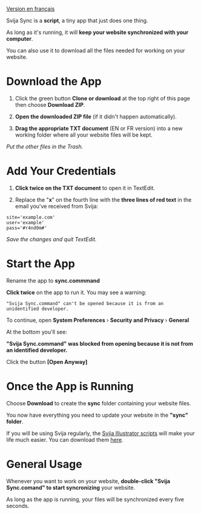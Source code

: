 [Version en français](https://github.com/svijasvg/svija-sync/blob/master/readme-fr.md)


Svija Sync is a **script**, a tiny app that just does one thing.

As long as it's running, it will **keep your website synchronized with your computer**.

You can also use it to download all the files needed for working on your website.

# Download the App

1. Click the green button **Clone or download** at the top right of this page then choose **Download ZIP**.

2. **Open the downloaded ZIP file** (if it didn't happen automatically).

2. **Drag the appropriate TXT document** (EN or FR version) into a new working folder where all your website files will be kept.

*Put the other files in the Trash.*

# Add Your Credentials

1. **Click twice on the TXT document** to open it in TextEdit.

2. Replace the "**x**" on the fourth line with the **three lines of red text** in the email you've received from Svija:

`site='example.com'`  
`user='example'`  
`pass='#r4nd0m#'`

*Save the changes and quit TextEdit.*

# Start the App

Rename the app to **sync.commmand**

**Click twice** on the app to run it. You may see a warning:

    "Svija Sync.command" can't be opened because it is from an unidentified developer.

To continue, open **System Preferences** › **Security and Privacy** › **General**

At the bottom you'll see:

**"Svija Sync.command" was blocked from opening because it is not from an identified developer.**

Click the button **[Open Anyway]**

# Once the App is Running

Choose **Download** to create the **sync** folder containing your website files.

You now have everything you need to update your website in the **"sync" folder**.

If you will be using Svija regularly, the [Svjia Illustrator scripts](https://github.com/svijasvg/illustrator-scripts) will make your life much easier. You can download them [here](https://github.com/svijasvg/illustrator-scripts).

# General Usage

Whenever you want to work on your website, **double-click "Svija Sync.comand" to start syncronizing** your website.

As long as the app is running, your files will be synchronized every five seconds.

